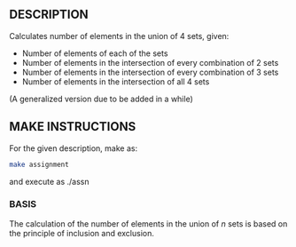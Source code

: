 ## DESCRIPTION

Calculates number of elements in the union of 4 sets, given:
  * Number of elements of each of the sets
  * Number of elements in the intersection of every combination of 2 sets
  * Number of elements in the intersection of every combination of 3 sets
  * Number of elements in the intersection of all 4 sets
  
(A generalized version due to be added in a while)

## MAKE INSTRUCTIONS

For the given description, make as:
```bash
make assignment
```
and execute as ./assn

### BASIS

The calculation of the number of elements in the union of *n* sets is based on the principle of inclusion and exclusion.
